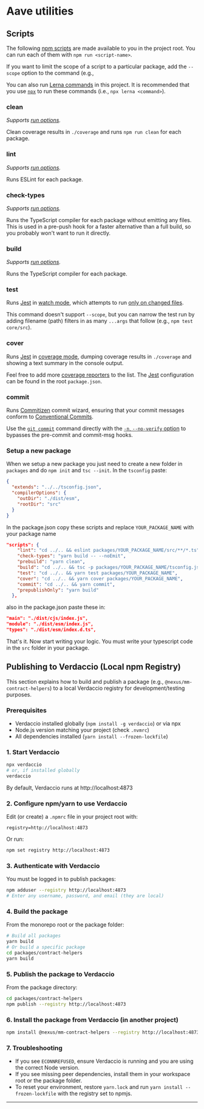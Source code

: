 # Aave utilities

## Scripts

The following [npm scripts](https://docs.npmjs.com/misc/scripts) are made
available to you in the project root. You can run each of them with
`npm run <script-name>`.

If you want to limit the scope of a script to a particular package, add the
`--scope` option to the command (e.g.,

You can also run [Lerna commands](https://lerna.js.org/#commands) in this
project. It is recommended that you use
[`npx`](https://www.npmjs.com/package/npx) to run these commands (i.e.,
`npx lerna <command>`).

### clean

_Supports [run options][]._

Clean coverage results in `./coverage` and runs `npm run clean` for each
package.

### lint

_Supports [run options][]._

Runs ESLint for each package.

### check-types

_Supports [run options][]._

Runs the TypeScript compiler for each package without emitting any files. This
is used in a pre-push hook for a faster alternative than a full build, so you
probably won't want to run it directly.

### build

_Supports [run options][]._

Runs the TypeScript compiler for each package.

### test

Runs [Jest][] in [watch mode](https://jestjs.io/docs/en/cli.html#watch), which
attempts to run
[only on changed files](https://jestjs.io/docs/en/cli.html#onlychanged).

This command doesn't support `--scope`, but you can narrow the test run by
adding filename (path) filters in as many `...args` that follow (e.g.,
`npm test core/src`).

### cover

Runs [Jest][] in [coverage mode](https://jestjs.io/docs/en/cli.html#coverage),
dumping coverage results in `./coverage` and showing a text summary in the
console output.

Feel free to add more
[coverage reporters](https://jestjs.io/docs/en/configuration.html#coveragereporters-array-string)
to the list. The [Jest][] configuration can be found in the root `package.json`.

### commit

Runs [Commitizen](http://commitizen.github.io/cz-cli/) commit wizard, ensuring
that your commit messages conform to
[Conventional Commits](https://www.conventionalcommits.org/).

Use the [`git commit`](https://git-scm.com/docs/git-commit) command directly
with the
[`-n`, `--no-verify` option](https://git-scm.com/docs/git-commit#Documentation/git-commit.txt--n)
to bypasses the pre-commit and commit-msg hooks.

[jest]: https://jestjs.io/
[run options]: https://github.com/lerna/lerna/tree/master/commands/run#options

### Setup a new package

When we setup a new package you just need to create a new folder in `packages`
and do `npm init` and `tsc --init`. In the `tsconfig` paste:

```json
{
  "extends": "../../tsconfig.json",
  "compilerOptions": {
    "outDir": "./dist/esm",
    "rootDir": "src"
  }
}
```

In the package.json copy these scripts and replace `YOUR_PACKAGE_NAME` with your
package name

```json
"scripts": {
    "lint": "cd ../.. && eslint packages/YOUR_PACKAGE_NAME/src/**/*.ts",
    "check-types": "yarn build -- --noEmit",
    "prebuild": "yarn clean",
    "build": "cd ../.. && tsc -p packages/YOUR_PACKAGE_NAME/tsconfig.json && tsc -p packages/YOUR_PACKAGE_NAME/tsconfig.json --module commonjs --outDir ./packages/YOUR_PACKAGE_NAME/dist/cjs",
    "test": "cd ../.. && yarn test packages/YOUR_PACKAGE_NAME",
    "cover": "cd ../.. && yarn cover packages/YOUR_PACKAGE_NAME",
    "commit": "cd ../.. && yarn commit",
    "prepublishOnly": "yarn build"
  },
```

also in the package.json paste these in:

```json
"main": "./dist/cjs/index.js",
"module": "./dist/esm/index.js",
"types": "./dist/esm/index.d.ts",
```

That's it. Now start writing your logic. You must write your typescript code in
the `src` folder in your package.

## Publishing to Verdaccio (Local npm Registry)

This section explains how to build and publish a package (e.g.,
`@nexus/mm-contract-helpers`) to a local Verdaccio registry for
development/testing purposes.

### Prerequisites

- Verdaccio installed globally (`npm install -g verdaccio`) or via npx
- Node.js version matching your project (check `.nvmrc`)
- All dependencies installed (`yarn install --frozen-lockfile`)

### 1. Start Verdaccio

```bash
npx verdaccio
# or, if installed globally
verdaccio
```

By default, Verdaccio runs at http://localhost:4873

### 2. Configure npm/yarn to use Verdaccio

Edit (or create) a `.npmrc` file in your project root with:

```
registry=http://localhost:4873
```

Or run:

```bash
npm set registry http://localhost:4873
```

### 3. Authenticate with Verdaccio

You must be logged in to publish packages:

```bash
npm adduser --registry http://localhost:4873
# Enter any username, password, and email (they are local)
```

### 4. Build the package

From the monorepo root or the package folder:

```bash
# Build all packages
yarn build
# Or build a specific package
cd packages/contract-helpers
yarn build
```

### 5. Publish the package to Verdaccio

From the package directory:

```bash
cd packages/contract-helpers
npm publish --registry http://localhost:4873
```

### 6. Install the package from Verdaccio (in another project)

```bash
npm install @nexus/mm-contract-helpers --registry http://localhost:4873
```

### 7. Troubleshooting

- If you see `ECONNREFUSED`, ensure Verdaccio is running and you are using the
  correct Node version.
- If you see missing peer dependencies, install them in your workspace root or
  the package folder.
- To reset your environment, restore `yarn.lock` and run
  `yarn install --frozen-lockfile` with the registry set to npmjs.

---
